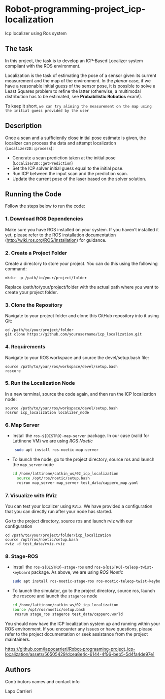 # Robot-programming-project_icp-localization
Icp localizer using Ros system

## The task
In this project, the task is to develop an ICP-Based Localizer system compliant with the ROS environment.

Localization is the task of estimating the pose of a sensor given its current measurement and the map of the environment. In the _planar_ case, if we have a reasonable initial guess of the sensor pose, it is possible to solve a Least Squares problem to refine the latter (otherwise, a multimodal  distribution has to be estimated, see __Probabilistic Robotics__ exam!).

To keep it short, `we can try alining the measurement on the map using the initial guess provided by the user`

## Description

Once a scan and a sufficiently close initial pose estimate is given, the localizer can process the data and attempt localization (`Localizer2D::process`):
- Generate a scan prediction taken at the initial pose (`Localizer2D::getPrediction`)
- Set the ICP solver initial guess equal to the initial pose.
- Run ICP between the input scan and the prediction scan.
- Update the current pose of the laser based on the solver solution.


## Running the Code

Follow the steps below to run the code:

### 1. Download ROS Dependencies

Make sure you have ROS installed on your system. If you haven't installed it yet, please refer to the ROS installation documentation (http://wiki.ros.org/ROS/Installation) for guidance.

### 2. Create a Project Folder

Create a directory to store your project. You can do this using the following command:

```
mkdir -p /path/to/your/project/folder
```
Replace /path/to/your/project/folder with the actual path where you want to create your project folder.
### 3. Clone the Repository
Navigate to your project folder and clone this GitHub repository into it using Git:
```
cd /path/to/your/project/folder
git clone https://github.com/yourusername/icp_localization.git
```
### 4. Requirements
Navigate to your ROS workspace and source the devel/setup.bash file:
```
source /path/to/your/ros/workspace/devel/setup.bash
roscore
```
### 5. Run the Localization Node
In a new terminal, source the code again, and then run the ICP localization node:
```
source /path/to/your/ros/workspace/devel/setup.bash
rosrun icp_localization localizer_node
```
### 6. Map Server
- Install the `ros-${DISTRO}-map-server` package. In our case (valid for Lattinone VM) we are using _ROS Noetic_
   ```sh
    sudo apt install ros-noetic-map-server
   ```
- To launch the node, go to the project directory, source ros and launch the `map_server` node
  ```sh
  cd /home/lattinone/catkin_ws/02_icp_localization
    source /opt/ros/noetic/setup.bash
    rosrun map_server map_server test_data/cappero_map.yaml    
    ```

### 7. Visualize with RViz
You can test your localizer using `RViz`. We have provided a configuration that you can directly run after your node has started.

Go to the project directory, source ros and launch rviz with our configuration
```
cd /path/to/your/project/folder/icp_localization
source /opt/ros/noetic/setup.bash
rviz -d test_data/rviz.rviz
```
### 8. Stage-ROS
- Install the `ros-${DISTRO}-stage-ros` and `ros-${DISTRO}-teleop-twist-keyboard` package. As above, we are using _ROS Noetic_
  ```sh
  sudo apt install ros-noetic-stage-ros ros-noetic-teleop-twist-keyboard
  ```
- To launch the simulator, go to the project directory, source ros, launch the roscore and launch the `stageros` node
   ```sh
  cd /home/lattinone/catkin_ws/02_icp_localization
   source /opt/ros/noetic/setup.bash
    rosrun stage_ros stageros test_data/cappero.world
    ```
You should now have the ICP localization system up and running within your ROS environment. If you encounter any issues or have questions, please refer to the project documentation or seek assistance from the project maintainers.






https://github.com/lapocarrieri/Robot-prograaming-project_icp-localization/assets/56505429/dcea8e4c-6144-4f96-beb5-5d4fa4de97e1




## Authors

Contributors names and contact info

Lapo Carrieri 


